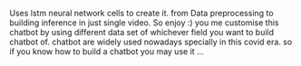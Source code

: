 Uses lstm neural network cells to create it. from Data preprocessing to building inference in just single video. So enjoy :) you me customise this chatbot by using different data set of whichever field you want to build chatbot of. chatbot are widely used nowadays specially in this covid era. so if you know how to build a chatbot you may use it …
